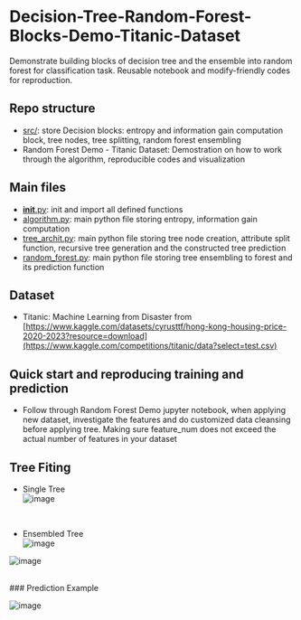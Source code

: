 # Decision-Tree-Random-Forest-Blocks-Demo-Titanic-Dataset
Demonstrate building blocks of decision tree and the ensemble into random forest for classification task. Reusable notebook and modify-friendly codes for reproduction.



## Repo structure

* [src/](src/): store Decision blocks: entropy and information gain computation block, tree nodes, tree splitting, random forest ensembling
* Random Forest Demo - Titanic Dataset: Demostration on how to work through the algorithm, reproducible codes and visualization


## Main files

* [__init__.py](__init__.py): init and import all defined functions
* [algorithm.py](algorithm.py): main python file storing entropy, information gain computation
* [tree_archit.py](tree_archit.py): main python file storing tree node creation, attribute split function, recursive tree generation and the constructed tree prediction
* [random_forest.py](random_forest.py): main python file storing tree ensembling to forest and its prediction function

## Dataset

* Titanic: Machine Learning from Disaster from [https://www.kaggle.com/datasets/cyrusttf/hong-kong-housing-price-2020-2023?resource=download](https://www.kaggle.com/competitions/titanic/data?select=test.csv)


## Quick start and reproducing training and prediction


* Follow through Random Forest Demo jupyter notebook, when applying new dataset, investigate the features and do customized data cleansing before applying tree. Making sure feature_num does not exceed the actual number of features in your dataset


## Tree Fiting

* Single Tree<br />
![image](https://github.com/haynyh/Decision-Tree-Random-Forest-Blocks-Demo-Titanic-Dataset/assets/46237598/55f63b61-1893-460f-8039-15b8bee7651a)


<br />

* Ensembled Tree<br />
![image](https://github.com/haynyh/Decision-Tree-Random-Forest-Blocks-Demo-Titanic-Dataset/assets/46237598/ee6e9d1e-5ba8-467b-a6ba-96d85ebc0bbb)

![image](https://github.com/haynyh/Decision-Tree-Random-Forest-Blocks-Demo-Titanic-Dataset/assets/46237598/dbe51c0e-8313-4253-a08a-b8f3c6e3afcb)




<br />
### Prediction Example

![image](https://github.com/haynyh/Decision-Tree-Random-Forest-Blocks-Demo-Titanic-Dataset/assets/46237598/1b019a81-2170-46a8-b9d1-16a6c8e33c51)

